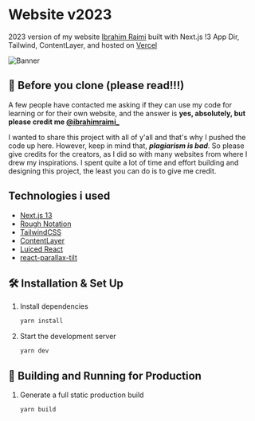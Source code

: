 # Website v2023

2023 version of my website [Ibrahim Raimi](https://ibrahimraimi.vercel.app) built with Next.js !3 App Dir, Tailwind, ContentLayer, and hosted on [Vercel](https://vercel.com)

![Banner](https://i.ibb.co/H2Cp20f/81shots-so.png)



## 🚨 Before you clone (please read!!!)

A few people have contacted me asking if they can use my code for learning or for their own website, and the answer is **yes, absolutely, but please credit me [@ibrahimraimi_](https://twitter.com/ibrahimraimi_)**

I wanted to share this project with all of y'all and that's why I pushed the code up here. However, keep in mind that, _**plagiarism is bad**_. So please give credits for the creators, as I did so with many websites from where I drew my inspirations. I spent quite a lot of time and effort building and designing this project, the least you can do is to give me credit.

## Technologies i used

- [Next.js 13](https://nextjs.org/)
- [Rough Notation](https://www.npmjs.com/package/react-rough-notation)
- [TailwindCSS](https://tailwindcss.com/)
- [ContentLayer](https://www.contentlayer.dev/)
- [Luiced React](https://lucide.dev/)
- [react-parallax-tilt](https://www.npmjs.com/package/react-parallax-tilt)

## 🛠 Installation & Set Up

1. Install dependencies

   ```sh
   yarn install
   ```

1. Start the development server

   ```sh
   yarn dev
   ```

## 🚀 Building and Running for Production

1. Generate a full static production build

   ```sh
   yarn build
   ```
